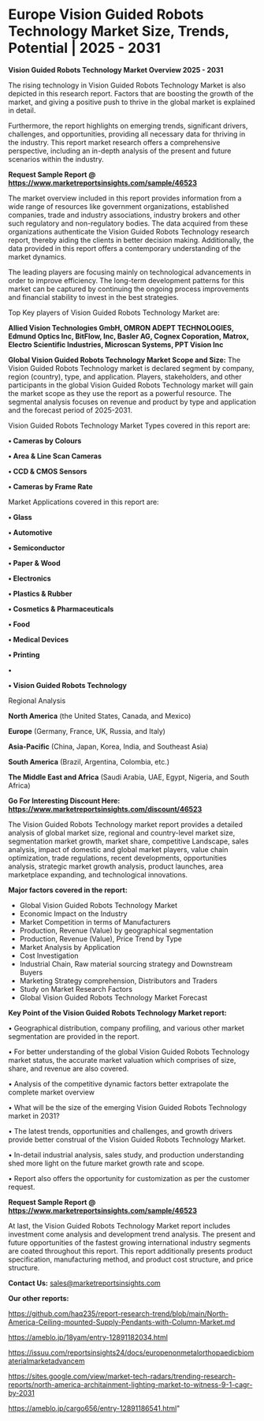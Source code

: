 # Europe Vision Guided Robots Technology Market Size, Trends, Potential | 2025 - 2031

<Strong> Vision Guided Robots Technology Market Overview 2025 - 2031</strong>

The rising technology in Vision Guided Robots Technology Market is also depicted in this research report. Factors that are boosting the growth of the market, and giving a positive push to thrive in the global market is explained in detail.

Furthermore, the report highlights on emerging trends, significant drivers, challenges, and opportunities, providing all necessary data for thriving in the industry. This report market research offers a comprehensive perspective, including an in-depth analysis of the present and future scenarios within the industry.

<strong>Request Sample Report @ <a href=https://www.marketreportsinsights.com/sample/46523>https://www.marketreportsinsights.com/sample/46523</a></strong>

The market overview included in this report provides information from a wide range of resources like government organizations, established companies, trade and industry associations, industry brokers and other such regulatory and non-regulatory bodies. The data acquired from these organizations authenticate the Vision Guided Robots Technology research report, thereby aiding the clients in better decision making. Additionally, the data provided in this report offers a contemporary understanding of the market dynamics.

The leading players are focusing mainly on technological advancements in order to improve efficiency. The long-term development patterns for this market can be captured by continuing the ongoing process improvements and financial stability to invest in the best strategies.

Top Key players of Vision Guided Robots Technology Market are:

<strong>Allied Vision Technologies GmbH, OMRON ADEPT TECHNOLOGIES, Edmund Optics Inc, BitFlow, Inc, Basler AG, Cognex Coporation, Matrox, Electro Scientific Industries, Microscan Systems, PPT Vision Inc</strong>

<strong><b>Global Vision Guided Robots Technology Market Scope and Size:</b></strong>
The Vision Guided Robots Technology market is declared segment by company, region (country), type, and application. Players, stakeholders, and other participants in the global Vision Guided Robots Technology market will gain the market scope as they use the report as a powerful resource. The segmental analysis focuses on revenue and product by type and application and the forecast period of 2025-2031.

Vision Guided Robots Technology Market Types covered in this report are:

<strong>•  Cameras by Colours

•  Area & Line Scan Cameras

•  CCD & CMOS Sensors

•  Cameras by Frame Rate</strong>

Market Applications covered in this report are:

<strong>•  Glass

•  Automotive

•  Semiconductor

•  Paper & Wood

•  Electronics

•  Plastics & Rubber

•  Cosmetics & Pharmaceuticals

•  Food

•  Medical Devices

•  Printing

•  

•  Vision Guided Robots Technology</strong> 

Regional Analysis

<strong>North America</strong> (the United States, Canada, and Mexico)

<strong>Europe</strong> (Germany, France, UK, Russia, and Italy)

<strong>Asia-Pacific</strong> (China, Japan, Korea, India, and Southeast Asia)

<strong>South America</strong> (Brazil, Argentina, Colombia, etc.)

<strong>The Middle East and Africa</strong> (Saudi Arabia, UAE, Egypt, Nigeria, and South Africa)

<strong>Go For Interesting Discount Here: <a href=https://www.marketreportsinsights.com/discount/46523>https://www.marketreportsinsights.com/discount/46523</a></strong>

The Vision Guided Robots Technology market report provides a detailed analysis of global market size, regional and country-level market size, segmentation market growth, market share, competitive Landscape, sales analysis, impact of domestic and global market players, value chain optimization, trade regulations, recent developments, opportunities analysis, strategic market growth analysis, product launches, area marketplace expanding, and technological innovations.

<strong><b>Major factors covered in the report:</b></strong>
<ul>
  <li>Global Vision Guided Robots Technology Market </li>
  <li>Economic Impact on the Industry</li>
  <li>Market Competition in terms of Manufacturers</li>
  <li>Production, Revenue (Value) by geographical segmentation</li>
  <li>Production, Revenue (Value), Price Trend by Type</li>
  <li>Market Analysis by Application</li>
  <li>Cost Investigation</li>
  <li>Industrial Chain, Raw material sourcing strategy and Downstream Buyers</li>
  <li>Marketing Strategy comprehension, Distributors and Traders</li>
  <li>Study on Market Research Factors</li>
  <li>Global Vision Guided Robots Technology Market Forecast</li>
</ul>

<strong><b>Key Point of the Vision Guided Robots Technology Market report:</b></strong>

• Geographical distribution, company profiling, and various other market segmentation are provided in the report.

• For better understanding of the global Vision Guided Robots Technology market status, the accurate market valuation which comprises of size, share, and revenue are also covered.

• Analysis of the competitive dynamic factors better extrapolate the complete market overview

• What will be the size of the emerging Vision Guided Robots Technology market in 2031?

• The latest trends, opportunities and challenges, and growth drivers provide better construal of the Vision Guided Robots Technology Market.

• In-detail industrial analysis, sales study, and production understanding shed more light on the future market growth rate and scope.

• Report also offers the opportunity for customization as per the customer request.

<strong>Request Sample Report @ <a href=https://www.marketreportsinsights.com/sample/46523>https://www.marketreportsinsights.com/sample/46523</a></strong>

At last, the Vision Guided Robots Technology Market report includes investment come analysis and development trend analysis. The present and future opportunities of the fastest growing international industry segments are coated throughout this report. This report additionally presents product specification, manufacturing method, and product cost structure, and price structure.

<strong>Contact Us:</strong>
sales@marketreportsinsights.com

<strong>Our other reports:</strong>

<a href=https://github.com/haq235/report-research-trend/blob/main/North-America-Ceiling-mounted-Supply-Pendants-with-Column-Market.md>https://github.com/haq235/report-research-trend/blob/main/North-America-Ceiling-mounted-Supply-Pendants-with-Column-Market.md</a>

<a href=https://ameblo.jp/18yam/entry-12891182034.html>https://ameblo.jp/18yam/entry-12891182034.html</a>

<a href=https://issuu.com/reportsinsights24/docs/europenonmetalorthopaedicbiomaterialmarketadvancem>https://issuu.com/reportsinsights24/docs/europenonmetalorthopaedicbiomaterialmarketadvancem</a>

<a href=https://sites.google.com/view/market-tech-radars/trending-research-reports/north-america-architainment-lighting-market-to-witness-9-1-cagr-by-2031>https://sites.google.com/view/market-tech-radars/trending-research-reports/north-america-architainment-lighting-market-to-witness-9-1-cagr-by-2031</a>

<a href=https://ameblo.jp/cargo656/entry-12891186541.html>https://ameblo.jp/cargo656/entry-12891186541.html</a>"
